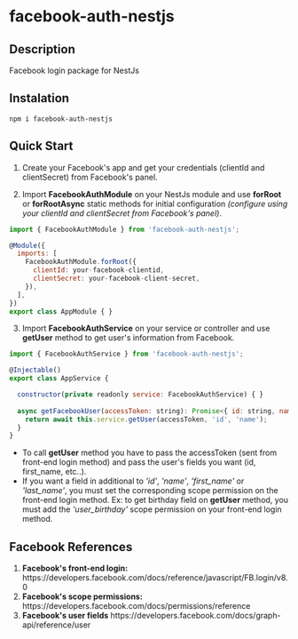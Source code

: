 # facebook-auth-nestjs

## Description
Facebook login package for NestJs

## Instalation
```npm i facebook-auth-nestjs```

## Quick Start


1. Create your Facebook's app and get your credentials (clientId and clientSecret) from Facebook's panel.

2. Import <b>FacebookAuthModule</b> on your NestJs module and use <b>forRoot</b> or <b>forRootAsync</b> static methods for initial configuration <i>(configure using your clientId and clientSecret from Facebook's panel)</i>. 
``` js
import { FacebookAuthModule } from 'facebook-auth-nestjs';

@Module({
  imports: [
    FacebookAuthModule.forRoot({
      clientId: your-facebook-clientid,
      clientSecret: your-facebook-client-secret,
    }),
  ],
})
export class AppModule { }
```

3. Import <b>FacebookAuthService</b> on your service or controller and use <b>getUser</b> method to get user's information from Facebook.
``` js
import { FacebookAuthService } from 'facebook-auth-nestjs';

@Injectable()
export class AppService {

  constructor(private readonly service: FacebookAuthService) { }
  
  async getFacebookUser(accessToken: string): Promise<{ id: string, name: string }> {
    return await this.service.getUser(accessToken, 'id', 'name');
  }
}
```

- To call <b>getUser</b> method you have to pass the accessToken (sent from front-end login method) and pass the user's fields you want (id, first_name, etc..).
- If you want a field in additional to <i>'id'</i>, <i>'name'</i>, <i>'first_name'</i> or <i>'last_name'</i>, you must set the corresponding scope permission on the front-end login method. Ex: to get birthday field on <b>getUser</b> method, you must add the <i>'user_birthday'</i> scope permission on your front-end login method.


## Facebook References

<ol>
<li><b>Facebook's front-end login:</b> https://developers.facebook.com/docs/reference/javascript/FB.login/v8.0</li>
<li><b>Facebook's scope permissions:</b> https://developers.facebook.com/docs/permissions/reference</li>
<li><b>Facebook's user fields</b> https://developers.facebook.com/docs/graph-api/reference/user</li>
</ol>
